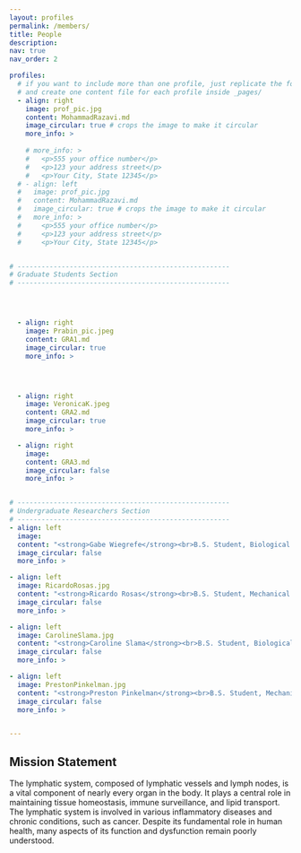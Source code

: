 ```yaml
---
layout: profiles
permalink: /members/
title: People
description: 
nav: true
nav_order: 2

profiles:
  # if you want to include more than one profile, just replicate the following block
  # and create one content file for each profile inside _pages/
  - align: right
    image: prof_pic.jpg
    content: MohammadRazavi.md
    image_circular: true # crops the image to make it circular
    more_info: >
    
    # more_info: >
    #   <p>555 your office number</p>
    #   <p>123 your address street</p>
    #   <p>Your City, State 12345</p>
  # - align: left
  #   image: prof_pic.jpg
  #   content: MohammadRazavi.md
  #   image_circular: true # crops the image to make it circular
  #   more_info: >
  #     <p>555 your office number</p>
  #     <p>123 your address street</p>
  #     <p>Your City, State 12345</p>


# -----------------------------------------------------
# Graduate Students Section
# -----------------------------------------------------




  - align: right
    image: Prabin_pic.jpeg
    content: GRA1.md
    image_circular: true
    more_info: >




  - align: right
    image: VeronicaK.jpeg
    content: GRA2.md
    image_circular: true
    more_info: >

  - align: right
    image: 
    content: GRA3.md
    image_circular: false
    more_info: >


# -----------------------------------------------------
# Undergraduate Researchers Section
# -----------------------------------------------------
- align: left
  image: 
  content: "<strong>Gabe Wiegrefe</strong><br>B.S. Student, Biological Systems Engineering"
  image_circular: false
  more_info: >

- align: left
  image: RicardoRosas.jpg
  content: "<strong>Ricardo Rosas</strong><br>B.S. Student, Mechanical Engineering"
  image_circular: false
  more_info: >

- align: left
  image: CarolineSlama.jpg
  content: "<strong>Caroline Slama</strong><br>B.S. Student, Biological Systems Engineering"
  image_circular: false
  more_info: >

- align: left
  image: PrestonPinkelman.jpg
  content: "<strong>Preston Pinkelman</strong><br>B.S. Student, Mechanical Engineering"
  image_circular: false
  more_info: >


---
```

## Mission Statement
The lymphatic system, composed of lymphatic vessels and lymph nodes, is a vital component of nearly every organ in the body. It plays a central role in maintaining tissue homeostasis, immune surveillance, and lipid transport. The lymphatic system is involved in various inflammatory diseases and chronic conditions, such as cancer. Despite its fundamental role in human health, many aspects of its function and dysfunction remain poorly understood.
